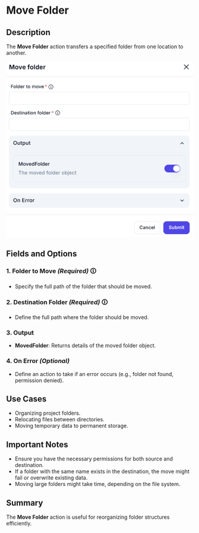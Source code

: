 # Move Folder

## Description

The **Move Folder** action transfers a specified folder from one location to another.

![Move Folder UI](move-folder.png)

## Fields and Options  

### **1. Folder to Move** *(Required)* 🛈

- Specify the full path of the folder that should be moved.

### **2. Destination Folder** *(Required)* 🛈

- Define the full path where the folder should be moved.

### **3. Output**

- **MovedFolder**: Returns details of the moved folder object.

### **4. On Error** *(Optional)*

- Define an action to take if an error occurs (e.g., folder not found, permission denied).

## Use Cases

- Organizing project folders.
- Relocating files between directories.
- Moving temporary data to permanent storage.

## Important Notes

- Ensure you have the necessary permissions for both source and destination.
- If a folder with the same name exists in the destination, the move might fail or overwrite existing data.
- Moving large folders might take time, depending on the file system.

## Summary

The **Move Folder** action is useful for reorganizing folder structures efficiently.
